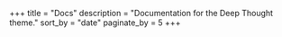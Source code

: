 +++
title = "Docs"
description = "Documentation for the Deep Thought theme."
sort_by = "date"
paginate_by = 5
+++
